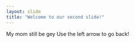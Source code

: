 ```yaml
---
layout: slide
title: "Welcome to our second slide!"
---
```

My mom still be gey
Use the left arrow to go back!
